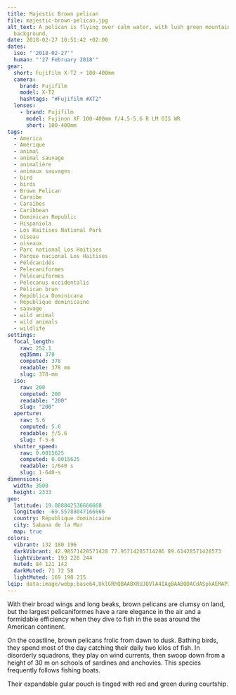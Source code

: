 ```yaml
---
title: Majestic Brown pelican
file: majestic-brown-pelican.jpg
alt_text: A pelican is flying over calm water, with lush green mountains in the
  background.
date: 2018-02-27 10:51:42 +02:00
dates:
  iso: "'2018-02-27'"
  human: "'27 February 2018'"
gear:
  short: Fujifilm X-T2 + 100-400mm
  camera:
    brand: Fujifilm
    model: X-T2
    hashtags: "#Fujifilm #XT2"
  lenses:
    - brand: Fujifilm
      model: Fujinon XF 100-400mm f/4.5-5.6 R LM OIS WR
      short: 100-400mm
tags:
  - America
  - Amérique
  - animal
  - animal sauvage
  - animalière
  - animaux sauvages
  - bird
  - birds
  - Brown Pelican
  - Caraïbe
  - Caraïbes
  - Caribbean
  - Dominican Republic
  - Hispaniola
  - Los Haitises National Park
  - oiseau
  - oiseaux
  - Parc national Los Haitises
  - Parque nacional Los Haitises
  - Pélécanidés
  - Pelecaniformes
  - Pélécaniformes
  - Pelecanus occidentalis
  - Pélican brun
  - República Dominicana
  - République dominicaine
  - sauvage
  - wild animal
  - wild animals
  - wildlife
settings:
  focal_length:
    raw: 252.1
    eq35mm: 378
    computed: 378
    readable: 378 mm
    slug: 378-mm
  iso:
    raw: 200
    computed: 200
    readable: "200"
    slug: "200"
  aperture:
    raw: 5.6
    computed: 5.6
    readable: ƒ/5.6
    slug: f-5-6
  shutter_speed:
    raw: 0.0015625
    computed: 0.0015625
    readable: 1/640 s
    slug: 1-640-s
dimensions:
  width: 3500
  height: 2333
geo:
  latitude: 19.088842536666668
  longitude: -69.55788047166666
  country: République dominicaine
  city: Sabana de la Mar
  map: true
colors:
  vibrant: 132 180 196
  darkVibrant: 42.98571428571428 77.95714285714286 89.61428571428573
  lightVibrant: 193 220 244
  muted: 84 121 142
  darkMuted: 71 72 58
  lightMuted: 169 198 215
lqip: data:image/webp;base64,UklGRhQBAABXRUJQVlA4IAgBAABQDACdASpkAEMAP3Gmxly0tjomMHHLS0AuCWdtXbAOCaKlHELr0fdiVQWYAzFbUMj2j1fl+p7Ew5sJqHYEccIrsF1Rxwaq18tWl5rpaMA685qa9ypgQFjBNkco3hnmFfFYkicg8z4E3pP3wAD+i6HEEj/QfCFuiXUKLfR07UYuiOBC9iTpmn/WEYJ6KcqH4bhM3qxs4JyB4C9zmpyhKRS2DSXdk9em80JKN9SjlRyFac8CClsgrPsf3s48z8kTnQTehWC6sKcEQ9ZF4ZsVY9SidURBDF/ONCfknzvgI3fXxdI/zFf0K2Nw5Uy4I7mTUwFAXjc2GsRpHHlHZfH3Ut8akDXdlfY4AAA=
---
```


With their broad wings and long beaks, brown pelicans are clumsy on land, but the largest pelicaniformes have a rare elegance in the air and a formidable efficiency when they dive to fish in the seas around the American continent.

On the coastline, brown pelicans frolic from dawn to dusk. Bathing birds, they spend most of the day catching their daily two kilos of fish. In disorderly squadrons, they play on wind currents, then swoop down from a height of 30 m on schools of sardines and anchovies. This species frequently follows fishing boats.

Their expandable gular pouch is tinged with red and green during courtship.
